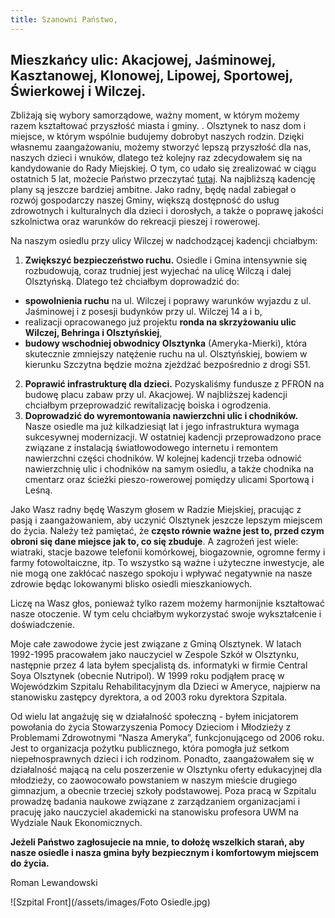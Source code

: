 ```yaml
---
title: Szanowni Państwo,
---
```

## Mieszkańcy ulic: Akacjowej, Jaśminowej, Kasztanowej, Klonowej, Lipowej, Sportowej, Świerkowej i Wilczej.
Zbliżają się wybory samorządowe, ważny moment, w którym możemy razem kształtować przyszłość miasta i gminy. . Olsztynek to nasz dom i miejsce, w którym wspólnie budujemy dobrobyt naszych rodzin. Dzięki własnemu zaangażowaniu, możemy stworzyć lepszą przyszłość dla nas, naszych dzieci i wnuków,  dlatego też kolejny raz zdecydowałem się na kandydowanie do Rady Miejskiej.
O tym, co udało się zrealizować w ciągu ostatnich 5 lat, możecie Państwo przeczytać [tutaj](/obietnicez2014.md).
Na najbliższą kadencję plany są jeszcze bardziej ambitne. Jako radny, będę nadal zabiegał o rozwój gospodarczy naszej Gminy, większą dostępność do usług zdrowotnych i kulturalnych dla dzieci i dorosłych, a także o poprawę jakości szkolnictwa oraz warunków do rekreacji pieszej i rowerowej.

Na naszym osiedlu przy ulicy Wilczej w nadchodzącej kadencji chciałbym:

1.	**Zwiększyć bezpieczeństwo ruchu.**  Osiedle i Gmina intensywnie się rozbudowują, coraz trudniej jest wyjechać na ulicę Wilczą i dalej Olsztyńską. Dlatego też chciałbym doprowadzić do:
-	**spowolnienia ruchu** na ul. Wilczej i poprawy warunków wyjazdu z ul. Jaśminowej i z posesji budynków  przy ul. Wilczej 14 a i b,
-	realizacji opracowanego już projektu **ronda na skrzyżowaniu ulic Wilczej, Behringa i Olsztyńskiej**,
-	**budowy wschodniej obwodnicy Olsztynka** (Ameryka-Mierki), która skutecznie zmniejszy natężenie ruchu na ul. Olsztyńskiej, bowiem w kierunku Szczytna będzie można zjeżdżać bezpośrednio z drogi S51.
2.	**Poprawić infrastrukturę dla dzieci.** Pozyskaliśmy fundusze z PFRON na budowę placu zabaw przy ul. Akacjowej. W najbliższej kadencji chciałbym przeprowadzić rewitalizację boiska i ogrodzenia.
3.	**Doprowadzić do wyremontowania nawierzchni ulic i chodników.** Nasze osiedle ma już kilkadziesiąt lat i jego infrastruktura wymaga sukcesywnej modernizacji. W ostatniej kadencji przeprowadzono prace związane z instalacją światłowodowego internetu i remontem nawierzchni części chodników. W kolejnej kadencji trzeba odnowić nawierzchnię ulic i chodników na samym osiedlu, a także chodnika na cmentarz oraz ścieżki pieszo-rowerowej pomiędzy ulicami Sportową i Leśną.

Jako Wasz radny będę Waszym głosem w Radzie Miejskiej, pracując z pasją i zaangażowaniem, aby uczynić Olsztynek jeszcze lepszym miejscem do życia. Należy też pamiętać, że **często równie ważne jest to, przed czym obroni się dane miejsce jak to, co się zbuduje**. A zagrożeń jest wiele: wiatraki, stacje bazowe telefonii komórkowej, biogazownie, ogromne fermy i farmy fotowoltaiczne, itp. To wszystko są ważne i użyteczne inwestycje, ale nie mogą one zakłócać naszego spokoju i wpływać negatywnie na nasze zdrowie będąc lokowanymi blisko osiedli mieszkaniowych.

Liczę na Wasz głos, ponieważ tylko razem możemy harmonijnie kształtować nasze otoczenie. W tym celu chciałbym wykorzystać swoje wykształcenie i doświadczenie.

Moje całe zawodowe życie jest związane z Gminą Olsztynek. W latach 1992-1995 pracowałem jako nauczyciel w Zespole Szkół w Olsztynku, następnie przez 4 lata byłem specjalistą ds. informatyki w firmie Central Soya Olsztynek (obecnie Nutripol). W 1999 roku podjąłem pracę w Wojewódzkim Szpitalu Rehabilitacyjnym dla Dzieci w Ameryce, najpierw na stanowisku zastępcy dyrektora, a od 2003 roku dyrektora Szpitala.

Od wielu lat angażuję się w działalność społeczną - byłem inicjatorem powołania do życia Stowarzyszenia Pomocy Dzieciom i Młodzieży z Problemami Zdrowotnymi “Nasza Ameryka”, funkcjonującego od 2006 roku. Jest to organizacja pożytku publicznego, która pomogła już setkom niepełnosprawnych dzieci i ich rodzinom. Ponadto, zaangażowałem się w działalność mającą na celu poszerzenie w Olsztynku oferty edukacyjnej dla młodzieży, co zaowocowało powstaniem w naszym mieście drugiego gimnazjum, a obecnie trzeciej szkoły podstawowej. Poza pracą w Szpitalu prowadzę badania naukowe związane z zarządzaniem organizacjami i pracuję jako nauczyciel akademicki na stanowisku profesora UWM na Wydziale Nauk Ekonomicznych.


**Jeżeli Państwo zagłosujecie na mnie, to dołożę wszelkich starań, aby nasze osiedle i nasza gmina były bezpiecznym i komfortowym miejscem do życia.**

Roman Lewandowski

![Szpital Front](/assets/images/Foto Osiedle.jpg)


